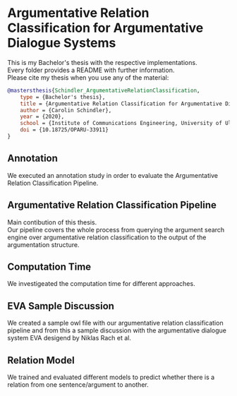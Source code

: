 # Argumentative Relation Classification for Argumentative Dialogue Systems
This is my Bachelor's thesis with the respective implementations.  
Every folder provides a README with further information.  
Please cite my thesis when you use any of the material:
```bibtex
@mastersthesis{Schindler_ArgumentativeRelationClassification,
	type = {Bachelor's thesis},
	title = {Argumentative Relation Classification for Argumentative Dialogue Systems},
	author = {Carolin Schindler},
	year = {2020},
	school = {Institute of Communications Engineering, University of Ulm},
	doi = {10.18725/OPARU-33911}
}
```

## Annotation
We executed an annotation study in order to evaluate the Argumentative Relation Classification Pipeline.

## Argumentative Relation Classification Pipeline
Main contibution of this thesis.  
Our pipeline covers the whole process from querying the argument search engine over argumentative relation classification to the output of the argumentation structure.

## Computation Time
We investigeated the computation time for different approaches.

## EVA Sample Discussion
We created a sample owl file with our argumentative relation classification pipeline and
from this a sample discussion with the argumentative dialogue system EVA desigend by Niklas Rach et al.

## Relation Model
We trained and evaluated different models to predict whether there is a relation from one sentence/argument to another.
